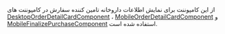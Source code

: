<div class="dp-doc-container"">

<div class="dp-doc-tags">

<div class="mobile-version"></div>
<div class="desktop-version"></div>

</div>

<div class="dp-doc-body">

از این کامپوننت برای نمایش اطلاعات داروخانه تامین کننده سفارش در کامپوننت های 
 [DesktopOrderDetailCardComponent](DesktopOrderDetailCardComponent.html#readme)
،
 [MobileOrderDetailCardComponent](MobileOrderDetailCardComponent.html#readme)
و
 [MobileFinalizePurchaseComponent](MobileFinalizePurchaseComponent.html#readme)
استفاده شده است.

</div>

</div> 


